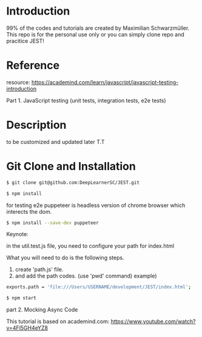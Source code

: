 # Introduction
99% of the codes and tutorials are created by Maximilian Schwarzmüller.
This repo is for the personal use only or you can simply clone repo and pracitice JEST!
 
# Reference
resource: https://academind.com/learn/javascript/javascript-testing-introduction

Part 1. JavaScript testing (unit tests, integration tests, e2e tests) 

# Description
to be customized and updated later T.T



# Git Clone and Installation


```bash
$ git clone git@github.com:DeepLearnerSC/JEST.git
```

```bash
$ npm install
```

for testing e2e
puppeteer is headless version of chrome browser which interects the dom.
```bash
$ npm install --save-dev puppeteer
```


Keynote:

in the util.test.js file, you need to configure your path for index.html

What you will need to do is the following steps.
1. create 'path.js' file.
2. and add the path codes.  (use 'pwd' command)
example) 
```bash
exports.path = 'file:///Users/USERNAME/development/JEST/index.html';
```
```bash
$ npm start
```

part 2. Mocking Async Code

This tutorial is based on academind.com: 
https://www.youtube.com/watch?v=4Fl5GH4eYZ8